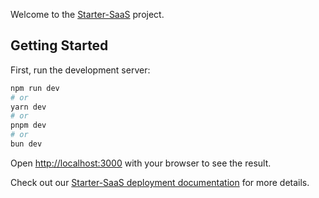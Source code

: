 Welcome to the [Starter-SaaS](https://starter-saas.com/) project.

## Getting Started

First, run the development server:

```bash
npm run dev
# or
yarn dev
# or
pnpm dev
# or
bun dev
```

Open [http://localhost:3000](http://localhost:3000) with your browser to see the result.

Check out our [Starter-SaaS deployment documentation](https://docs.starter-saas.com/) for more details.
